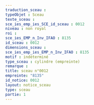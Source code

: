 ```yaml
---
traduction_sceau : 
typeObjet : Sceau
texte_sceau : 
sce_ies_emp_ies_SCE_id_sceau : 0012
niveau : non royal
roi : 
sce_ies_EMP_n_Inv_IFAO : 8135
id_sceau : 0012
dimensions_sceau : 
sce_ies_emp_ies_EMP_n_Inv_IFAO : 8135
motif : indéterminé
type_sceau : cylindre (empreinte)
remarque : 
title: sceau n°0012
empreinte: "8135"
id_notice: 0012
layout: notice_sceau
type: sceau
partie: 1
---
```

